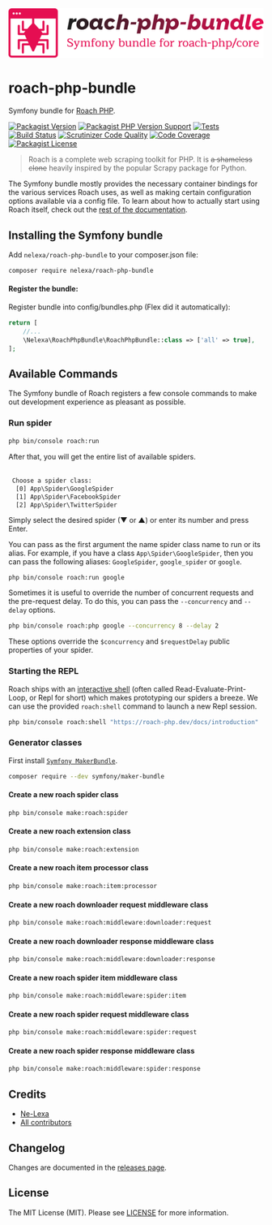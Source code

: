 <div align="center"><img src="logo.svg" alt="roach-php-bundle"/></div>

# roach-php-bundle
Symfony bundle for [Roach PHP](https://roach-php.dev).

[![Packagist Version](https://img.shields.io/packagist/v/nelexa/roach-php-bundle)](https://packagist.org/packages/nelexa/roach-php-bundle)
[![Packagist PHP Version Support](https://img.shields.io/packagist/php-v/nelexa/roach-php-bundle)](https://packagist.org/packages/nelexa/roach-php-bundle)
[![Tests](https://github.com/Ne-Lexa/roach-php-bundle/actions/workflows/build.yml/badge.svg)](https://github.com/Ne-Lexa/roach-php-bundle/actions/workflows/build.yml)
[![Build Status](https://scrutinizer-ci.com/g/Ne-Lexa/roach-php-bundle/badges/build.png?b=main)](https://scrutinizer-ci.com/g/Ne-Lexa/roach-php-bundle/build-status/main)
[![Scrutinizer Code Quality](https://scrutinizer-ci.com/g/Ne-Lexa/roach-php-bundle/badges/quality-score.png?b=main)](https://scrutinizer-ci.com/g/Ne-Lexa/roach-php-bundle/?branch=main)
[![Code Coverage](https://scrutinizer-ci.com/g/Ne-Lexa/roach-php-bundle/badges/coverage.png?b=main)](https://scrutinizer-ci.com/g/Ne-Lexa/roach-php-bundle/?branch=main)
[![Packagist License](https://img.shields.io/packagist/l/nelexa/roach-php-bundle)](https://github.com/Ne-Lexa/roach-php-bundle/blob/main/LICENSE)

> Roach is a complete web scraping toolkit for PHP. It is ~~a shameless clone~~ heavily inspired by the popular Scrapy package for Python.

The Symfony bundle mostly provides the necessary container bindings for the various services Roach uses, as well as making certain configuration options available via a config file. To learn about how to actually start using Roach itself, check out the [rest of the documentation](https://roach-php.dev/docs/spiders).

## Installing the Symfony bundle
Add `nelexa/roach-php-bundle` to your composer.json file:
```bash
composer require nelexa/roach-php-bundle
```

#### Register the bundle:
Register bundle into config/bundles.php (Flex did it automatically):
```php
return [
    //...
    \Nelexa\RoachPhpBundle\RoachPhpBundle::class => ['all' => true],
];
```

## Available Commands
The Symfony bundle of Roach registers a few console commands to make out development experience as pleasant as possible.

### Run spider
```bash
php bin/console roach:run
```
After that, you will get the entire list of available spiders.
```text

 Choose a spider class:
  [0] App\Spider\GoogleSpider
  [1] App\Spider\FacebookSpider
  [2] App\Spider\TwitterSpider

```
Simply select the desired spider (▼ or ▲) or enter its number and press Enter.

You can pass as the first argument the name spider class name to run or its alias.
For example, if you have a class `App\Spider\GoogleSpider`, then you can pass the following aliases: `GoogleSpider`, `google_spider` or `google`.
```bash
php bin/console roach:run google
```
Sometimes it is useful to override the number of concurrent requests and the pre-request delay. To do this, you can pass the `--concurrency` and `--delay` options.
```bash
php bin/console roach:php google --concurrency 8 --delay 2
```
These options override the `$concurrency` and `$requestDelay` public properties of your spider.

### Starting the REPL

Roach ships with an [interactive shell](https://roach-php.dev/docs/repl) (often called Read-Evaluate-Print-Loop, or Repl for short) which makes prototyping our spiders a breeze. We can use the provided `roach:shell` command to launch a new Repl session.
```bash
php bin/console roach:shell "https://roach-php.dev/docs/introduction"
```

### Generator classes
First install [`Symfony MakerBundle`](https://symfony.com/bundles/SymfonyMakerBundle/current/index.html).
```bash
composer require --dev symfony/maker-bundle
```

#### Create a new roach spider class
```bash
php bin/console make:roach:spider
```

#### Create a new roach extension class
```bash
php bin/console make:roach:extension
```

#### Create a new roach item processor class
```bash
php bin/console make:roach:item:processor
```

#### Create a new roach downloader request middleware class
```bash
php bin/console make:roach:middleware:downloader:request
```

#### Create a new roach downloader response middleware class
```bash
php bin/console make:roach:middleware:downloader:response
```

#### Create a new roach spider item middleware class
```bash
php bin/console make:roach:middleware:spider:item
```

#### Create a new roach spider request middleware class
```bash
php bin/console make:roach:middleware:spider:request
```

#### Create a new roach spider response middleware class
```bash
php bin/console make:roach:middleware:spider:response
```

## Credits
* [Ne-Lexa](https://github.com/Ne-Lexa)
* [All contributors](https://github.com/Ne-Lexa/roach-php-bundle/graphs/contributors)

## Changelog
Changes are documented in the [releases page](https://github.com/Ne-Lexa/roach-php-bundle/releases).

## License
The MIT License (MIT). Please see [LICENSE](LICENSE) for more information.
